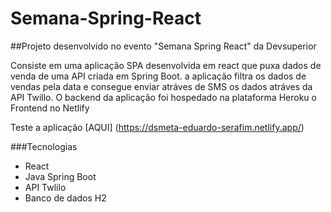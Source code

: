 # Semana-Spring-React
##Projeto desenvolvido no evento "Semana Spring React" da Devsuperior

Consiste em uma aplicação SPA desenvolvida em react que puxa dados de venda de uma API criada em Spring Boot. a aplicação filtra os dados de vendas pela data e consegue
enviar atráves de SMS os dados atráves da API Twillo. 
O backend da aplicação foi hospedado na plataforma Heroku o Frontend no Netlify

Teste a aplicação [AQUI] (https://dsmeta-eduardo-serafim.netlify.app/)

###Tecnologias
- React 
- Java Spring Boot
- API Twlilo 
- Banco de dados H2

